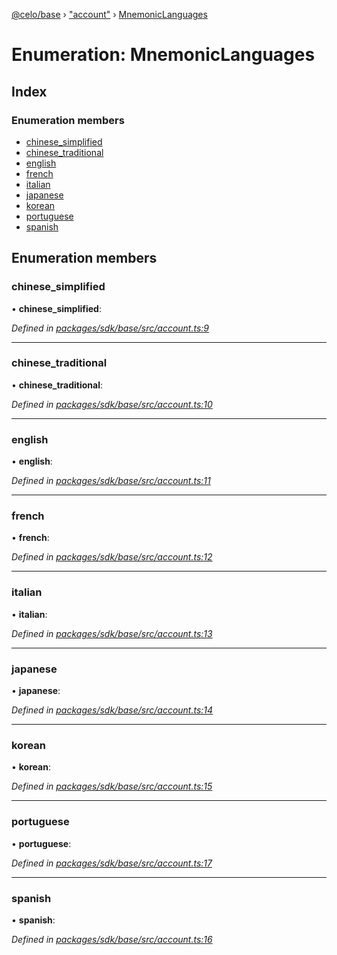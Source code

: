 [@celo/base](../README.md) › ["account"](../modules/_account_.md) › [MnemonicLanguages](_account_.mnemoniclanguages.md)

# Enumeration: MnemonicLanguages

## Index

### Enumeration members

* [chinese_simplified](_account_.mnemoniclanguages.md#chinese_simplified)
* [chinese_traditional](_account_.mnemoniclanguages.md#chinese_traditional)
* [english](_account_.mnemoniclanguages.md#english)
* [french](_account_.mnemoniclanguages.md#french)
* [italian](_account_.mnemoniclanguages.md#italian)
* [japanese](_account_.mnemoniclanguages.md#japanese)
* [korean](_account_.mnemoniclanguages.md#korean)
* [portuguese](_account_.mnemoniclanguages.md#portuguese)
* [spanish](_account_.mnemoniclanguages.md#spanish)

## Enumeration members

###  chinese_simplified

• **chinese_simplified**:

*Defined in [packages/sdk/base/src/account.ts:9](https://github.com/celo-org/celo-monorepo/blob/master/packages/sdk/base/src/account.ts#L9)*

___

###  chinese_traditional

• **chinese_traditional**:

*Defined in [packages/sdk/base/src/account.ts:10](https://github.com/celo-org/celo-monorepo/blob/master/packages/sdk/base/src/account.ts#L10)*

___

###  english

• **english**:

*Defined in [packages/sdk/base/src/account.ts:11](https://github.com/celo-org/celo-monorepo/blob/master/packages/sdk/base/src/account.ts#L11)*

___

###  french

• **french**:

*Defined in [packages/sdk/base/src/account.ts:12](https://github.com/celo-org/celo-monorepo/blob/master/packages/sdk/base/src/account.ts#L12)*

___

###  italian

• **italian**:

*Defined in [packages/sdk/base/src/account.ts:13](https://github.com/celo-org/celo-monorepo/blob/master/packages/sdk/base/src/account.ts#L13)*

___

###  japanese

• **japanese**:

*Defined in [packages/sdk/base/src/account.ts:14](https://github.com/celo-org/celo-monorepo/blob/master/packages/sdk/base/src/account.ts#L14)*

___

###  korean

• **korean**:

*Defined in [packages/sdk/base/src/account.ts:15](https://github.com/celo-org/celo-monorepo/blob/master/packages/sdk/base/src/account.ts#L15)*

___

###  portuguese

• **portuguese**:

*Defined in [packages/sdk/base/src/account.ts:17](https://github.com/celo-org/celo-monorepo/blob/master/packages/sdk/base/src/account.ts#L17)*

___

###  spanish

• **spanish**:

*Defined in [packages/sdk/base/src/account.ts:16](https://github.com/celo-org/celo-monorepo/blob/master/packages/sdk/base/src/account.ts#L16)*
